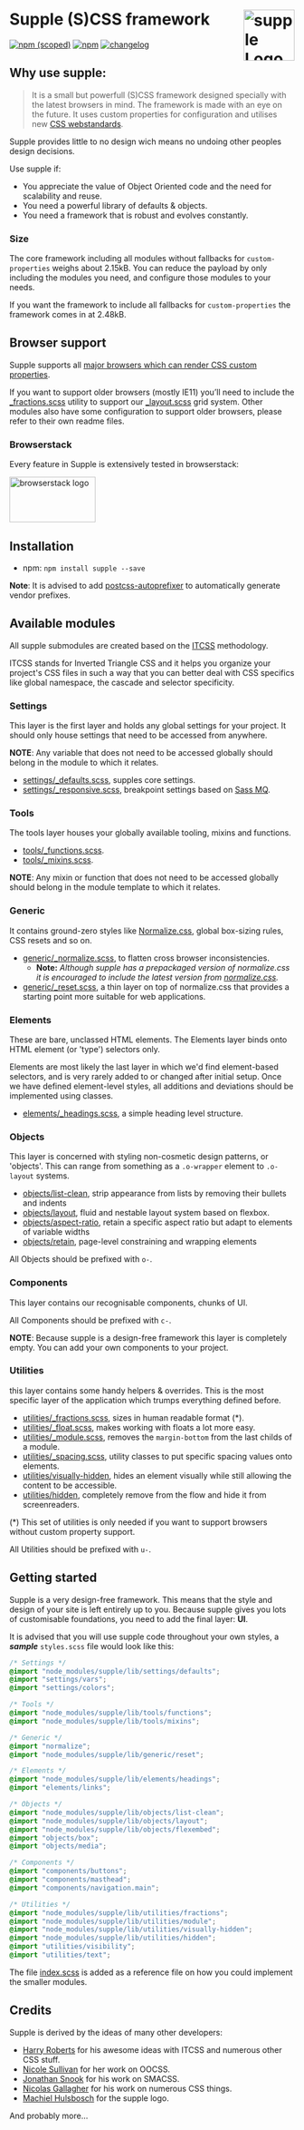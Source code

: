 # Supple (S)CSS framework <img src="https://supple-css.github.io/supple/supple-logo.svg" alt="supple Logo" width="90" height="90" align="right">

[![npm (scoped)](https://img.shields.io/npm/v/supple.svg)](https://github.com/supple-css/supple/releases) [![npm](https://img.shields.io/npm/l/supple.svg)](https://github.com/supple-css/supple/blob/master/LICENSE) [![changelog](https://img.shields.io/badge/changelog-md-blue.svg)](https://github.com/supple-css/supple/blob/master/CHANGELOG.md)

## Why use supple:
> It is a small but powerfull (S)CSS framework designed specially with the latest browsers in mind. The framework is made with an eye on the future. It uses custom properties for configuration and utilises new [CSS webstandards](https://cssdb.org/).

Supple provides little to no design wich means no undoing other peoples design decisions.

Use supple if:

* You appreciate the value of Object Oriented code and the need for scalability and reuse.
* You need a powerful library of defaults & objects.
* You need a framework that is robust and evolves constantly.

### Size

The core framework including all modules without fallbacks for `custom-properties` weighs about 2.15kB. You can reduce the payload by only including the modules you need, and configure those modules to your needs.

If you want the framework to include all fallbacks for `custom-properties` the framework comes in at 2.48kB.


## Browser support
Supple supports all [major browsers which can render CSS custom properties](http://caniuse.com/#feat=css-variables).

If you want to support older browsers (mostly IE11) you’ll need to include the [_fractions.scss](lib/utilities/_fractions.scss) utility to support our [_layout.scss](lib/objects/_layout.scss) grid system. Other modules also have some configuration to support older browsers, please refer to their own readme files.

### Browserstack
Every feature in Supple is extensively tested in browserstack:

[<img src="https://supple-css.github.io/supple/browserstack-logo.png" alt="browserstack logo" width="152" height="80">](https://www.browserstack.com/)

## Installation

* npm: `npm install supple --save`

**Note**: It is advised to add [postcss-autoprefixer](https://github.com/postcss/autoprefixer) to automatically generate vendor prefixes.

## Available modules
All supple submodules are created based on the [ITCSS](https://www.creativebloq.com/web-design/manage-large-css-projects-itcss-101517528) methodology.

ITCSS stands for Inverted Triangle CSS and it helps you organize your project's CSS files in such a way that you can better deal with CSS specifics like global namespace, the cascade and selector specificity.

### Settings
This layer is the first layer and holds any global settings for your project. It should only house settings that need to be accessed from anywhere.

**NOTE**: Any variable that does not need to be accessed globally should belong in the module to which it relates.

* [settings/_defaults.scss](lib/settings/_defaults.scss), supples core settings.
* [settings/_responsive.scss](lib/settings/_responsive.scss), breakpoint settings based on [Sass MQ](https://sass-mq.github.io/sass-mq/).

### Tools
The tools layer houses your globally available tooling, mixins and functions.

* [tools/_functions.scss](lib/tools/_functions.scss).
* [tools/_mixins.scss](lib/tools/_mixins.scss).

**NOTE**: Any mixin or function that does not need to be accessed globally should belong in the module template to which it relates.

### Generic
It contains ground-zero styles like [Normalize.css](http://necolas.github.io/normalize.css/), global box-sizing rules, CSS resets and so on.

* [generic/_normalize.scss](lib/generic/_normalize.scss), to flatten cross browser inconsistencies.
    * **Note:** *Although supple has a prepackaged version of normalize.css it is encouraged to include the latest version from [normalize.css](http://necolas.github.io/normalize.css/).*
* [generic/_reset.scss](lib/generic/_reset.scss), a thin layer on top of normalize.css that provides a starting point more suitable for web applications.

### Elements
These are bare, unclassed HTML elements. The Elements layer binds onto HTML element (or 'type') selectors only.

Elements are most likely the last layer in which we'd find element-based selectors, and is very rarely added to or changed after initial setup. Once we have defined element-level styles, all additions and deviations should be implemented using classes.

* [elements/_headings.scss](lib/elements/_headings.scss), a simple heading level structure.

### Objects
This layer is concerned with styling non-cosmetic design patterns, or 'objects'. This can range from something as a `.o-wrapper` element to  `.o-layout` systems.

* [objects/list-clean](lib/objects/list-clean), strip appearance from lists by removing their bullets and indents
* [objects/layout](lib/objects/layout), fluid and nestable layout system based on flexbox.
* [objects/aspect-ratio](lib/objects/aspect-ratio), retain a specific aspect ratio but adapt to elements of variable widths
* [objects/retain](lib/objects/retain), page-level constraining and wrapping elements

All Objects should be prefixed with `o-`.

### Components
This layer contains our recognisable components, chunks of UI.

All Components should be prefixed with `c-`.

**NOTE**: Because supple is a design-free framework this layer is completely empty. You can add your own components to your project.

### Utilities
this layer contains some handy helpers & overrides. This is the most specific layer of the application which trumps everything defined before.

* [utilities/_fractions.scss](lib/utilities/_fractions.scss), sizes in human readable format (*).
* [utilities/_float.scss](lib/utilities/_float.scss), makes working with floats a lot more easy.
* [utilities/_module.scss](lib/utilities/_module.scss), removes the `margin-bottom` from the last childs of a module.
* [utilities/_spacing.scss](lib/utilities/_spacing.scss), utility classes to put specific spacing values onto elements.
* [utilities/visually-hidden](lib/utilities/visually-hidden), hides an element visually while still allowing the content to be accessible.
* [utilities/hidden](lib/utilities/hidden), completely remove from the flow and hide it from screenreaders.

(*) This set of utilities is only needed if you want to support browsers without custom property support.

All Utilities should be prefixed with `u-`.

## Getting started
Supple is a very design-free framework. This means that the style and design of your site is left entirely up to you.
Because supple gives you lots of customisable foundations, you need to add the final layer: **UI**.

It is advised that you will use supple code throughout your own styles, a ***sample*** `styles.scss` file would look like this:

```scss
/* Settings */
@import "node_modules/supple/lib/settings/defaults";
@import "settings/vars";
@import "settings/colors";

/* Tools */
@import "node_modules/supple/lib/tools/functions";
@import "node_modules/supple/lib/tools/mixins";

/* Generic */
@import "normalize";
@import "node_modules/supple/lib/generic/reset";

/* Elements */
@import "node_modules/supple/lib/elements/headings";
@import "elements/links";

/* Objects */
@import "node_modules/supple/lib/objects/list-clean";
@import "node_modules/supple/lib/objects/layout";
@import "node_modules/supple/lib/objects/flexembed";
@import "objects/box";
@import "objects/media";

/* Components */
@import "components/buttons";
@import "components/masthead";
@import "components/navigation.main";

/* Utilities */
@import "node_modules/supple/lib/utilities/fractions";
@import "node_modules/supple/lib/utilities/module";
@import "node_modules/supple/lib/utilities/visually-hidden";
@import "node_modules/supple/lib/utilities/hidden";
@import "utilities/visibility";
@import "utilities/text";
```
The file [index.scss](index.scss) is added as a reference file on how you could implement the smaller modules.

## Credits

Supple is derived by the ideas of many other developers:

* [Harry Roberts](https://twitter.com/csswizardry) for his awesome ideas with ITCSS and numerous other CSS stuff.
* [Nicole Sullivan](https://twitter.com/stubbornella) for her work on OOCSS.
* [Jonathan Snook](https://twitter.com/snookca) for his work on SMACSS.
* [Nicolas Gallagher](https://twitter.com/necolas) for his work on numerous CSS things.
* [Machiel Hulsbosch](http://www.hulsbos.ch/) for the supple logo.

And probably more…
